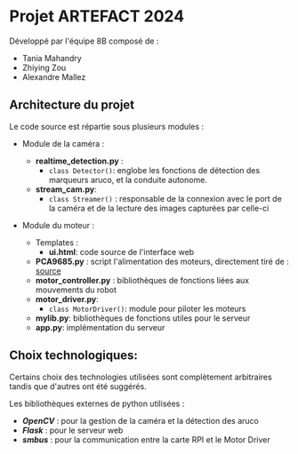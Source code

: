 # Projet ARTEFACT 2024
Développé par l'équipe 8B composé de : 
- Tania Mahandry
- Zhiying Zou
- Alexandre Mallez

## Architecture du projet
Le code source est répartie sous plusieurs modules : 
- Module de la caméra : 
    - **realtime_detection.py** : 
        - `class Detector()`: englobe les fonctions de détection des marqueurs aruco, et la conduite autonome. 
    - **stream_cam.py**: 
        - `class Streamer()` : responsable de la connexion avec le port de la caméra et de la lecture des images capturées par celle-ci 

- Module du moteur : 
    - Templates : 
        - **ui.html**: code source de l'interface web
    - **PCA9685.py** : script l'alimentation des moteurs, directement tiré de : [source](https://www.waveshare.com/wiki/Motor_Driver_HAT)
    - **motor_controller.py** : bibliothèques de fonctions liées aux mouvements du robot
    - **motor_driver.py**: 
        - `class MotorDriver()`: module pour piloter les moteurs 
    - **mylib.py**: bibliothèques de fonctions utiles pour le serveur
    - **app.py**: implémentation du serveur 

## Choix technologiques:

Certains choix des technologies utilisées sont complètement arbitraires tandis que d'autres ont été suggérés. 

Les bibliothèques externes de python utilisées : 
- ***OpenCV*** : pour la gestion de la caméra et la détection des aruco
- ***Flask*** : pour le serveur web
- ***smbus*** : pour la communication entre la carte RPI et le Motor Driver

 
